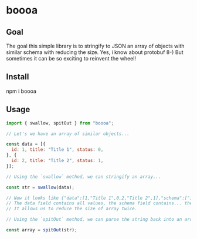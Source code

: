 # boooa

## Goal

The goal this simple library is to stringify to JSON an array of objects with similar schema with reducing the size.
Yes, i know about protobuf 8-) But sometimes it can be so exciting to reinvent the wheel!

## Install

npm i boooa

## Usage

```js
import { swallow, spitOut } from "boooa";

// Let's we have an array of similar objects...

const data = [{
  id: 1, title: "Title 1", status: 0,
}, {
  id: 2, title: "Title 2", status: 1,
}];

// Using the `swallow` method, we can stringify an array...

const str = swallow(data);

// Now it looks like {"data":[1,"Title 1",0,2,"Title 2",1],"schema":["id","title","status"]}
// The data field contains all values, the schema field contains... the schema. 
// It allows us to reduce the size of array twice.

// Using the `spitOut` method, we can parse the string back into an array.

const array = spitOut(str);
```
